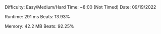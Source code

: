 

Difficulty: Easy/Medium/Hard
Time:       ~8:00 (Not Timed)
Date:       09/19/2022

Runtime:    291 ms
  Beats:    13.93%

Memory:     42.2 MB
 Beats:     92.25%
